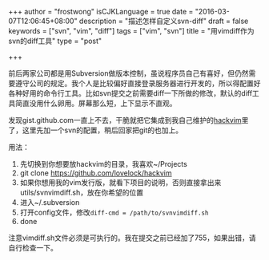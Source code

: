 +++
author = "frostwong"
isCJKLanguage = true
date = "2016-03-07T12:06:45+08:00"
description = "描述怎样自定义svn-diff"
draft = false
keywords = ["svn", "vim", "diff"]
tags = ["vim", "svn"]
title = "用vimdiff作为svn的diff工具"
type = "post"

+++

前后两家公司都是用Subversion做版本控制，虽说程序员自己有喜好，但仍然需要遵守公司的规定。我个人是比较偏好直接登录服务器进行开发的，所以得配置好各种好用的命令行工具。比如svn提交之前需要diff一下所做的修改，默认的diff工具简直没用什么卵用。屏幕那么短，上下显示不直观。

发现gist.github.com一直上不去，干脆就把它集成到我自己维护的[hackvim](https://github.com/lovelock/hackvim)里了，这里先加一个svn的配置，稍后回家把git的也加上。

用法：

1. 先切换到你想要放hackvim的目录，我喜欢~/Projects
2. git clone https://github.com/lovelock/hackvim
3. 如果你想用我的vim发行版，就看下项目的说明，否则直接拿出来utils/svnvimdiff.sh，放在你希望的位置
4. 进入~/.subversion
5. 打开config文件，修改`diff-cmd = /path/to/svnvimdiff.sh`
6. done

注意vimdiff.sh文件必须是可执行的。我在提交之前已经加了755，如果出错，请自行检查一下。




